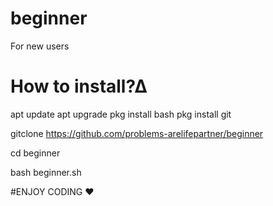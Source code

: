 # beginner
For new users
# How to install?∆
apt update
apt upgrade
pkg install bash
pkg install git

gitclone https://github.com/problems-arelifepartner/beginner

cd beginner

bash beginner.sh


#ENJOY CODING ❤
